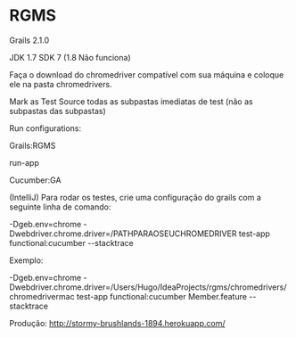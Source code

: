 # RGMS

Grails 2.1.0

JDK 1.7 SDK 7 (1.8 Não funciona)

Faça o download do chromedriver compatível com sua máquina e coloque ele na pasta chromedrivers.

Mark as Test Source todas as subpastas imediatas de test (não as subpastas das subpastas)

Run configurations:

Grails:RGMS 

run-app

Cucumber:GA

(IntelliJ) Para rodar os testes, crie uma configuração do grails com a seguinte linha de comando:

-Dgeb.env=chrome -Dwebdriver.chrome.driver=/PATHPARAOSEUCHROMEDRIVER test-app functional:cucumber --stacktrace

Exemplo:

-Dgeb.env=chrome -Dwebdriver.chrome.driver=/Users/Hugo/IdeaProjects/rgms/chromedrivers/chromedrivermac test-app functional:cucumber Member.feature --stacktrace

Produção: http://stormy-brushlands-1894.herokuapp.com/

